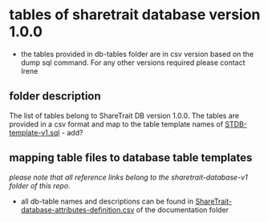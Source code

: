 # tables of sharetrait database version 1.0.0

- the tables provided in db-tables folder are in csv version based on the dump sql command. For any other versions required please contact Irene 

## folder description

The list of tables belong to ShareTrait DB version 1.0.0. 
The tables are provided in a csv format and map to the table template names of [STDB-template-v1.sql]() - add?

## mapping table files to database table templates

*please note that all reference links belong to the sharetrait-database-v1 folder of this repo.*
- all db-table names and descriptions can be found in [ShareTrait-database-attributes-definition.csv](https://github.com/ShareTraitProject/ShareTraitDatabase/blob/main/sharatrait-database-v1/db-documentation/ShareTrait-database-attributes-definition.csv) of the documentation folder

